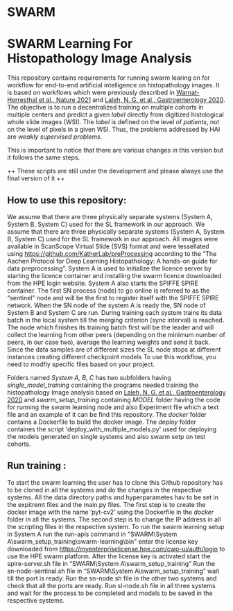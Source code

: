 # SWARM
# SWARM Learning For Histopathology Image Analysis

This repository contains requirements for running swarm learing on for workflow for end-to-end artificial intelligence on histopathology images. It is based on workflows which were previously described in [Warnat-Herresthal et al., Nature 2021](https://rdcu.be/cA9XP) and [Laleh, N. G. et al., Gastroenterology 2020](https://www.biorxiv.org/content/10.1101/2021.08.09.455633v1.full.pdf). The objective is to run a decentralized training on multiple cohorts in multiple centers and predict a given *label* directly from digitized histological whole slide images (WSI). The *label* is defined on the level of *patients*, not on the level of pixels in a given WSI. Thus, the problems addressed by HAI are *weakly supervised problems*.

This is important to notice that there are various changes in this version but it follows the same steps.

++ These scripts are still under the development and please always use the final version of it ++

## How to use this repository:
We assume that there are three physically separate systems (System A, System B, System C) used for the SL framework in our approach.
We assume that there are three physically separate systems (System A, System B, System C) used for the SL framework in our approach. All images were available in ScanScope Virtual Slide (SVS) format and were tessellated using https://github.com/KatherLab/preProcessing according to the “The Aachen Protocol for Deep Learning Histopathology: A hands-on guide for data preprocessing”.
 System A is used to initialize the licence server by starting the licence container and installing the swarm licence downloaded from the HPE login website. System A also starts the SPIFFE SPIRE container. The first SN process (node) to go online is referred to as the “sentinel” node and will be the first to register itself with the SPIFFE SPIRE network. When the SN node of the system A is ready the, SN node of System B and System C are run. During training each system trains its data batch in the local system till the merging criterion (sync interval) is reached. The node which finishes its training batch first will be the leader and will collect the learning from other peers (depending on the minimum number of peers, in our case two), average the learning weights and send it back. Since the data samples are of different sizes the SL node stops at different instances creating different checkpoint models
To use this workflow, you need to modfiy specific files based on your project.

Folders named *System A, B, C* has two subfolders having *single_model_training* containing  the programs needed training the histopathology Image analysis based on [Laleh, N. G. et al., Gastroenterology 2020](https://www.biorxiv.org/content/10.1101/2021.08.09.455633v1.full.pdf) and *swarm_setup_training* containing *MODEL* folder having the code for running the swarm learning node and also 
Experiment file which a text file and an example of it can be find this repository.
The *docker* folder contains a Dockerfile to build the docker image.
The *deploy* folder containes the script 'deploy_with_multiple_models.py' used for deploying the models generated on single systems and also swarm setp on test cohorts. 
  
## Run training :

To start the swarm learning the user has to clone this Github repository has to be cloned in all the systems and do the changes in the respective systems. 
All the data directory paths and hyperparametes hav to be set in the expitremt files and the main.py files.
The first step is to create the docker image with the name ‘pyt-cv2’ using the Dockerfile in the *docker* folder in all the systems. 
The second step is to change the IP address in all the scripting files in the respective system.
To run the swarm learning setup in System A run the run-apls command in "SWARM\System A\swarm_setup_training\swarm-learning\bin" enter the license key downloaded from https://myenterpriselicense.hpe.com/cwp-ui/auth/login to use the HPE swarm platform.
After the license key is activated start the spire-server.sh file in “SWARM\System A\swarm_setup_training”
Run the sn-node-sentinal.sh file in “SWARM\System A\swarm_setup_training” wait till the port is ready.
Run the sn-node.sh file in the other two systems and check that all the ports are ready.
Run sl-node.sh file in all three systems and wait for the process to be completed and models to be saved in the respective systems. 



